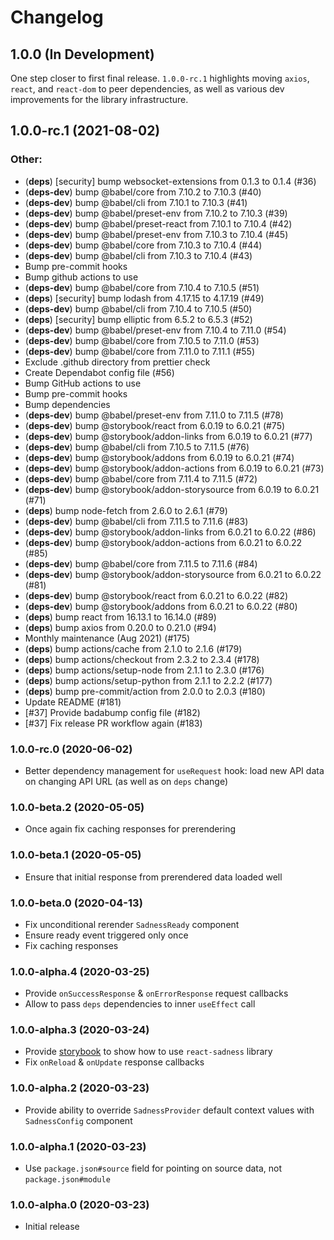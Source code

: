 # Changelog

## 1.0.0 (In Development)

One step closer to first final release. `1.0.0-rc.1` highlights moving `axios`, `react`, and `react-dom` to peer dependencies, as well as various dev improvements for the library infrastructure.

## 1.0.0-rc.1 (2021-08-02)

### Other:

- (**deps**) [security] bump websocket-extensions from 0.1.3 to 0.1.4 (#36)
- (**deps-dev**) bump @babel/core from 7.10.2 to 7.10.3 (#40)
- (**deps-dev**) bump @babel/cli from 7.10.1 to 7.10.3 (#41)
- (**deps-dev**) bump @babel/preset-env from 7.10.2 to 7.10.3 (#39)
- (**deps-dev**) bump @babel/preset-react from 7.10.1 to 7.10.4 (#42)
- (**deps-dev**) bump @babel/preset-env from 7.10.3 to 7.10.4 (#45)
- (**deps-dev**) bump @babel/core from 7.10.3 to 7.10.4 (#44)
- (**deps-dev**) bump @babel/cli from 7.10.3 to 7.10.4 (#43)
- Bump pre-commit hooks
- Bump github actions to use
- (**deps-dev**) bump @babel/core from 7.10.4 to 7.10.5 (#51)
- (**deps**) [security] bump lodash from 4.17.15 to 4.17.19 (#49)
- (**deps-dev**) bump @babel/cli from 7.10.4 to 7.10.5 (#50)
- (**deps**) [security] bump elliptic from 6.5.2 to 6.5.3 (#52)
- (**deps-dev**) bump @babel/preset-env from 7.10.4 to 7.11.0 (#54)
- (**deps-dev**) bump @babel/core from 7.10.5 to 7.11.0 (#53)
- (**deps-dev**) bump @babel/core from 7.11.0 to 7.11.1 (#55)
- Exclude .github directory from prettier check
- Create Dependabot config file (#56)
- Bump GitHub actions to use
- Bump pre-commit hooks
- Bump dependencies
- (**deps-dev**) bump @babel/preset-env from 7.11.0 to 7.11.5 (#78)
- (**deps-dev**) bump @storybook/react from 6.0.19 to 6.0.21 (#75)
- (**deps-dev**) bump @storybook/addon-links from 6.0.19 to 6.0.21 (#77)
- (**deps-dev**) bump @babel/cli from 7.10.5 to 7.11.5 (#76)
- (**deps-dev**) bump @storybook/addons from 6.0.19 to 6.0.21 (#74)
- (**deps-dev**) bump @storybook/addon-actions from 6.0.19 to 6.0.21 (#73)
- (**deps-dev**) bump @babel/core from 7.11.4 to 7.11.5 (#72)
- (**deps-dev**) bump @storybook/addon-storysource from 6.0.19 to 6.0.21 (#71)
- (**deps**) bump node-fetch from 2.6.0 to 2.6.1 (#79)
- (**deps-dev**) bump @babel/cli from 7.11.5 to 7.11.6 (#83)
- (**deps-dev**) bump @storybook/addon-links from 6.0.21 to 6.0.22 (#86)
- (**deps-dev**) bump @storybook/addon-actions from 6.0.21 to 6.0.22 (#85)
- (**deps-dev**) bump @babel/core from 7.11.5 to 7.11.6 (#84)
- (**deps-dev**) bump @storybook/addon-storysource from 6.0.21 to 6.0.22 (#81)
- (**deps-dev**) bump @storybook/react from 6.0.21 to 6.0.22 (#82)
- (**deps-dev**) bump @storybook/addons from 6.0.21 to 6.0.22 (#80)
- (**deps**) bump react from 16.13.1 to 16.14.0 (#89)
- (**deps**) bump axios from 0.20.0 to 0.21.0 (#94)
- Monthly maintenance (Aug 2021) (#175)
- (**deps**) bump actions/cache from 2.1.0 to 2.1.6 (#179)
- (**deps**) bump actions/checkout from 2.3.2 to 2.3.4 (#178)
- (**deps**) bump actions/setup-node from 2.1.1 to 2.3.0 (#176)
- (**deps**) bump actions/setup-python from 2.1.1 to 2.2.2 (#177)
- (**deps**) bump pre-commit/action from 2.0.0 to 2.0.3 (#180)
- Update README (#181)
- [#37] Provide badabump config file (#182)
- [#37] Fix release PR workflow again (#183)

### 1.0.0-rc.0 (2020-06-02)

- Better dependency management for `useRequest` hook: load new API data on
  changing API URL (as well as on `deps` change)

### 1.0.0-beta.2 (2020-05-05)

- Once again fix caching responses for prerendering

### 1.0.0-beta.1 (2020-05-05)

- Ensure that initial response from prerendered data loaded well

### 1.0.0-beta.0 (2020-04-13)

- Fix unconditional rerender `SadnessReady` component
- Ensure ready event triggered only once
- Fix caching responses

### 1.0.0-alpha.4 (2020-03-25)

- Provide `onSuccessResponse` & `onErrorResponse` request callbacks
- Allow to pass `deps` dependencies to inner `useEffect` call

### 1.0.0-alpha.3 (2020-03-24)

- Provide [storybook](https://react-sadness.now.sh) to show how to use
  `react-sadness` library
- Fix `onReload` & `onUpdate` response callbacks

### 1.0.0-alpha.2 (2020-03-23)

- Provide ability to override `SadnessProvider` default context values with
  `SadnessConfig` component

### 1.0.0-alpha.1 (2020-03-23)

- Use `package.json#source` field for pointing on source data, not
  `package.json#module`

### 1.0.0-alpha.0 (2020-03-23)

- Initial release
